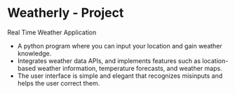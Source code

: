 # Weatherly - Project
Real Time Weather Application
- A python program where you can input your location and gain weather knowledge.
- Integrates weather data APIs, and implements features such as location-based weather information, temperature forecasts, and weather maps.
- The user interface is simple and elegant that recognizes misinputs and helps the user correct them.
